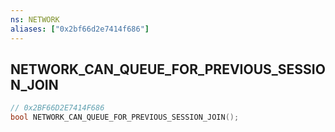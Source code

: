 ```yaml
---
ns: NETWORK
aliases: ["0x2bf66d2e7414f686"]
---
```

## NETWORK_CAN_QUEUE_FOR_PREVIOUS_SESSION_JOIN

```c
// 0x2BF66D2E7414F686
bool NETWORK_CAN_QUEUE_FOR_PREVIOUS_SESSION_JOIN();
```
